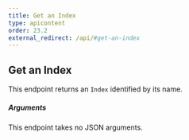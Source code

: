 ```yaml
---
title: Get an Index
type: apicontent
order: 23.2
external_redirect: /api/#get-an-index
---
```


## Get an Index

This endpoint returns an `Index` identified by its name.

##### Arguments

This endpoint takes no JSON arguments.
